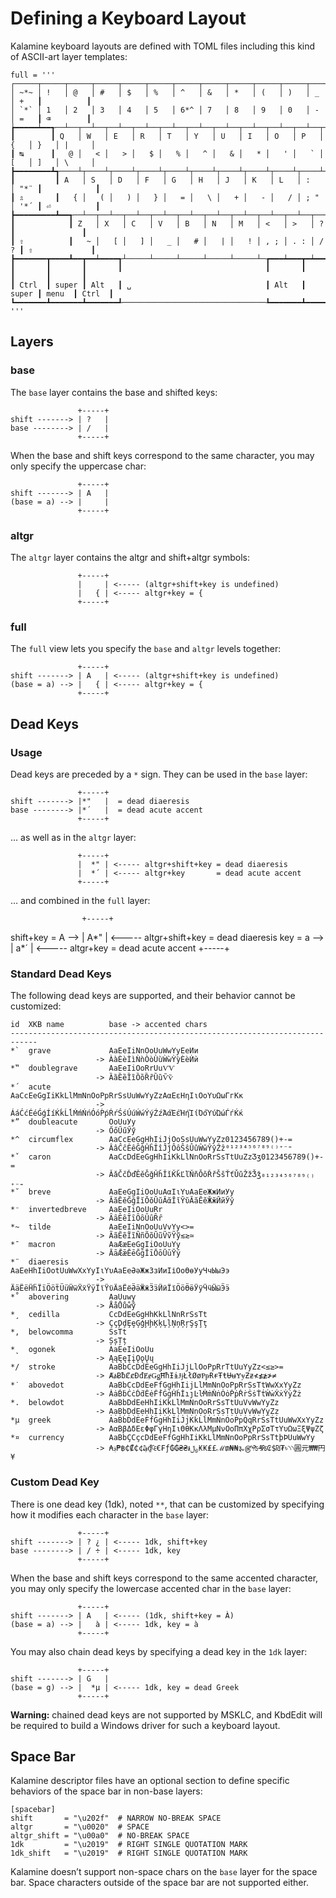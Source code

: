 Defining a Keyboard Layout
================================================================================

Kalamine keyboard layouts are defined with TOML files including this kind of
ASCII-art layer templates:

```
full = '''
┌─────┬─────┬─────┬─────┬─────┬─────┬─────┬─────┬─────┬─────┬─────┬─────┬─────┲━━━━━━━━━━┓
│ ~*~ │ !   │ @   │ #   │ $   │ %   │ ^   │ &   │ *   │ (   │ )   │ _   │ +   ┃          ┃
│ `*` │ 1   │ 2   │ 3   │ 4   │ 5   │ 6*^ │ 7   │ 8   │ 9   │ 0   │ -   │ =   ┃ ⌫        ┃
┢━━━━━┷━━┱──┴──┬──┴──┬──┴──┬──┴──┬──┴──┬──┴──┬──┴──┬──┴──┬──┴──┬──┴──┬──┴──┬──┺━━┯━━━━━━━┩
┃        ┃ Q   │ W   │ E   │ R   │ T   │ Y   │ U   │ I   │ O   │ P   │ {   │ }   │ |     │
┃ ↹      ┃   @ │   < │   > │   $ │   % │   ^ │   & │   * │   ' │   ` │ [   │ ]   │ \     │
┣━━━━━━━━┻┱────┴┬────┴┬────┴┬────┴┬────┴┬────┴┬────┴┬────┴┬────┴┬────┴┬────┴┲━━━━┷━━━━━━━┪
┃         ┃ A   │ S   │ D   │ F   │ G   │ H   │ J   │ K   │ L   │ :   │ "*¨ ┃            ┃
┃ ⇬       ┃   { │   ( │   ) │   } │   = │   \ │   + │   - │   / │ ; " │ '*´ ┃ ⏎          ┃
┣━━━━━━━━━┻━━┱──┴──┬──┴──┬──┴──┬──┴──┬──┴──┬──┴──┬──┴──┬──┴──┬──┴──┬──┴──┲━━┻━━━━━━━━━━━━┫
┃            ┃ Z   │ X   │ C   │ V   │ B   │ N   │ M   │ <   │ >   │ ?   ┃               ┃
┃ ⇧          ┃   ~ │   [ │   ] │   _ │   # │   | │   ! │ , ; │ . : │ / ? ┃ ⇧             ┃
┣━━━━━━━┳━━━━┻━━┳━━┷━━━━┱┴─────┴─────┴─────┴─────┴─────┴─┲━━━┷━━━┳━┷━━━━━╋━━━━━━━┳━━━━━━━┫
┃       ┃       ┃       ┃                                ┃       ┃       ┃       ┃       ┃
┃ Ctrl  ┃ super ┃ Alt   ┃ ␣                              ┃ Alt   ┃ super ┃ menu  ┃ Ctrl  ┃
┗━━━━━━━┻━━━━━━━┻━━━━━━━┹────────────────────────────────┺━━━━━━━┻━━━━━━━┻━━━━━━━┻━━━━━━━┛
'''
```


Layers
--------------------------------------------------------------------------------

### base

The `base` layer contains the base and shifted keys:

                   +-----+
    shift -------> | ?   |
    base --------> | /   |
                   +-----+

When the base and shift keys correspond to the same character, you may only
specify the uppercase char:

                   +-----+
    shift -------> | A   |
    (base = a) --> |     |
                   +-----+


### altgr

The `altgr` layer contains the altgr and shift+altgr symbols:

                   +-----+
                   |     | <----- (altgr+shift+key is undefined)
                   |   { | <----- altgr+key = {
                   +-----+


### full

The `full` view lets you specify the `base` and `altgr` levels together:

                   +-----+
    shift -------> | A   | <----- (altgr+shift+key is undefined)
    (base = a) --> |   { | <----- altgr+key = {
                   +-----+


Dead Keys
--------------------------------------------------------------------------------

### Usage

Dead keys are preceded by a `*` sign. They can be used in the `base` layer:

                   +-----+
    shift -------> |*"   |  = dead diaeresis
    base --------> |*´   |  = dead acute accent
                   +-----+

… as well as in the `altgr` layer:

                   +-----+
                   |  *" | <----- altgr+shift+key = dead diaeresis
                   |  *´ | <----- altgr+key       = dead acute accent
                   +-----+

… and combined in the `full` layer:

                    +-----+
  shift+key = A --> | A*" | <----- altgr+shift+key = dead diaeresis
        key = a --> | a*´ | <----- altgr+key       = dead acute accent
                    +-----+


### Standard Dead Keys

The following dead keys are supported, and their behavior cannot be customized:

    id  XKB name          base -> accented chars
    ----------------------------------------------------------------------------
    *`  grave             AaEeIiNnOoUuWwYyЕеИи
                       -> ÀàÈèÌìǸǹÒòÙùẀẁỲỳЀѐЍѝ
    *‟  doublegrave       AaEeIiOoRrUuѴѴ
                       -> ȀȁȄȅȈȉȌȍȐȑȔȕѶѷ
    *´  acute             AaCcEeGgIiKkLlMmNnOoPpRrSsUuWwYyZzΑαΕεΗηΙιΟοΥυΩωГгКк
                       -> ÁáĆćÉéǴǵÍíḰḱĹĺḾḿŃńÓóṔṕŔŕŚśÚúẂẃÝýŹźΆάΈέΉήΊίΌόΎύΏώЃѓЌќ
    *”  doubleacute       OoUuУу
                       -> ŐőŰűӲӳ
    *^  circumflex        AaCcEeGgHhIiJjOoSsUuWwYyZz0123456789()+-=
                       -> ÂâĈĉÊêĜĝĤĥÎîĴĵÔôŜŝÛûŴŵŶŷẐẑ⁰¹²³⁴⁵⁶⁷⁸⁹⁽⁾⁺⁻⁼
    *ˇ  caron             AaCcDdEeGgHhIiKkLlNnOoRrSsTtUuZzƷʒ0123456789()+-=
                       -> ǍǎČčĎďĚěǦǧȞȟǏǐǨǩĽľŇňǑǒŘřŠšŤťǓǔŽžǮǯ₀₁₂₃₄₅₆₇₈₉₍₎₊₋₌
    *˘  breve             AaEeGgIiOoUuΑαΙιΥυАаЕеЖжИиУу
                       -> ĂăĔĕĞğĬĭŎŏŬŭᾸᾰῘῐῨῠӐӑӖӗӁӂЙйЎў
    *⁻  invertedbreve     AaEeIiOoUuRr
                       -> ȂȃȆȇȊȋȎȏȖȗȒȓ
    *~  tilde             AaEeIiNnOoUuVvYy<>=
                       -> ÃãẼẽĨĩÑñÕõŨũṼṽỸỹ≲≳≃
    *¯  macron            AaÆæEeGgIiOoUuYy
                       -> ĀāǢǣĒēḠḡĪīŌōŪūȲȳ
    *¨  diaeresis         AaEeHhIiOotUuWwXxYyΙιΥυАаЕеӘәЖжЗзИиІіОоӨөУуЧчЫыЭэ
                       -> ÄäËëḦḧÏïÖöẗÜüẄẅẌẍŸÿΪϊΫϋӒӓЁёӚӛӜӝӞӟӤӥЇїӦӧӪӫӰӱӴӵӸӹӬӭ
    *˚  abovering         AaUuwy
                       -> ÅåŮůẘẙ
    *¸  cedilla           CcDdEeGgHhKkLlNnRrSsTt
                       -> ÇçḐḑȨȩĢģḨḩĶķĻļŅņŖŗŞşŢţ
    *,  belowcomma        SsTt
                       -> ȘșȚț
    *˛  ogonek            AaEeIiOoUu
                       -> ĄąĘęĮįǪǫŲų
    */  stroke            AaBbCcDdEeGgHhIiJjLlOoPpRrTtUuYyZz<≤≥>=
                       -> ȺⱥɃƀȻȼĐđɆɇǤǥĦħƗɨɈɉŁłØøⱣᵽɌɍŦŧɄʉɎɏƵƶ≮≰≱≯≠
    *˙  abovedot          AaBbCcDdEeFfGgHhIijLlMmNnOoPpRrSsTtWwXxYyZz
                       -> ȦȧḂḃĊċḊḋĖėḞḟĠġḢḣİıȷĿŀṀṁṄṅȮȯṖṗṘṙṠṡṪṫẆẇẊẋẎẏŻż
    *.  belowdot          AaBbDdEeHhIiKkLlMmNnOoRrSsTtUuVvWwYyZz
                       -> ẠạḄḅḌḍẸẹḤḥỊịḲḳḶḷṂṃṆṇỌọṚṛṢṣṬṭỤụṾṿẈẉỴỵẒẓ
    *µ  greek             AaBbDdEeFfGgHhIiJjKkLlMmNnOoPpQqRrSsTtUuWwXxYyZz
                       -> ΑαΒβΔδΕεΦφΓγΗηΙιΘθΚκΛλΜμΝνΟοΠπΧχΡρΣσΤτΥυΩωΞξΨψΖζ
    *¤  currency          AaBbÇCçcDdEeFfGgHhIiKkLlMmNnOoPpRrSsTtþÞUuWwYy
                       -> ₳؋₱฿₵₡₵¢₯₫₠€₣ƒ₲₲₴₴៛﷼₭₭₤£ℳ₥₦₦૱௹₧₰₨₢$₪₮৳৲৲圓元₩₩円¥

### Custom Dead Key

There is one dead key (1dk), noted `**`, that can be customized by specifying
how it modifies each character in the `base` layer:

                   +-----+
    shift -------> | ? ¿ | <----- 1dk, shift+key
    base --------> | / ÷ | <----- 1dk, key
                   +-----+

When the base and shift keys correspond to the same accented character, you may
only specify the lowercase accented char in the `base` layer:

                   +-----+
    shift -------> | A   | <----- (1dk, shift+key = À)
    (base = a) --> |   à | <----- 1dk, key = à
                   +-----+

You may also chain dead keys by specifying a dead key in the `1dk` layer:

                   +-----+
    shift -------> | G   |
    (base = g) --> |  *µ | <----- 1dk, key = dead Greek
                   +-----+

**Warning:** chained dead keys are not supported by MSKLC, and KbdEdit will be
required to build a Windows driver for such a keyboard layout.


Space Bar
--------------------------------------------------------------------------------

Kalamine descriptor files have an optional section to define specific behaviors
of the space bar in non-base layers:

    [spacebar]
    shift       = "\u202f"  # NARROW NO-BREAK SPACE
    altgr       = "\u0020"  # SPACE
    altgr_shift = "\u00a0"  # NO-BREAK SPACE
    1dk         = "\u2019"  # RIGHT SINGLE QUOTATION MARK
    1dk_shift   = "\u2019"  # RIGHT SINGLE QUOTATION MARK

Kalamine doesn’t support non-space chars on the `base` layer for the space bar.
Space characters outside of the space bar are not supported either.

